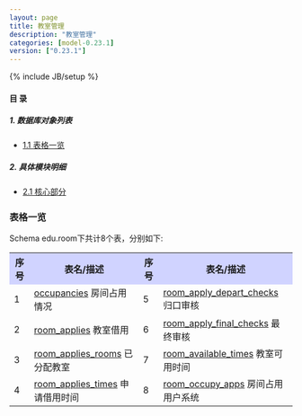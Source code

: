```yaml
---
layout: page
title: 教室管理 
description: "教室管理"
categories: [model-0.23.1]
version: ["0.23.1"]
---
```

{% include JB/setup %}

#### 目 录

##### 1. 数据库对象列表
  * [1.1 表格一览](index.html#表格一览)

##### 2. 具体模块明细
* [2.1 核心部分](core.html)

### 表格一览
Schema edu.room下共计8个表，分别如下:

<table class="table table-bordered table-striped table-condensed">
  <tr>
    <th style="background-color:#D0D3FF">序号</th>
    <th style="background-color:#D0D3FF">表名/描述</th>
    <th style="background-color:#D0D3FF">序号</th>
    <th style="background-color:#D0D3FF">表名/描述</th>
  </tr>
  <tr>
    <td>1</td>
    <td><a href="core.html#表格-occupancies-房间占用情况">occupancies</a> 房间占用情况</td>
    <td>5</td>
    <td><a href="core.html#表格-room_apply_depart_checks-归口审核">room_apply_depart_checks</a> 归口审核</td>
  </tr>
  <tr>
    <td>2</td>
    <td><a href="core.html#表格-room_applies-教室借用">room_applies</a> 教室借用</td>
    <td>6</td>
    <td><a href="core.html#表格-room_apply_final_checks-最终审核">room_apply_final_checks</a> 最终审核</td>
  </tr>
  <tr>
    <td>3</td>
    <td><a href="core.html#表格-room_applies_rooms-已分配教室">room_applies_rooms</a> 已分配教室</td>
    <td>7</td>
    <td><a href="core.html#表格-room_available_times-教室可用时间">room_available_times</a> 教室可用时间</td>
  </tr>
  <tr>
    <td>4</td>
    <td><a href="core.html#表格-room_applies_times-申请借用时间">room_applies_times</a> 申请借用时间</td>
    <td>8</td>
    <td><a href="core.html#表格-room_occupy_apps-房间占用用户系统">room_occupy_apps</a> 房间占用用户系统</td>
  </tr>
</table>

